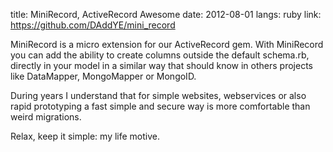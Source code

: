 title: MiniRecord, ActiveRecord Awesome
date: 2012-08-01
langs: ruby
link: https://github.com/DAddYE/mini_record

MiniRecord is a micro extension for our ActiveRecord gem. With MiniRecord you can add the ability
to create columns outside the default schema.rb, directly in your model in a similar way that
should know in others projects like DataMapper, MongoMapper or MongoID.

During years I understand that for simple websites, webservices or also rapid prototyping a fast
simple and secure way is more comfortable than weird migrations.

Relax, keep it simple: my life motive.
